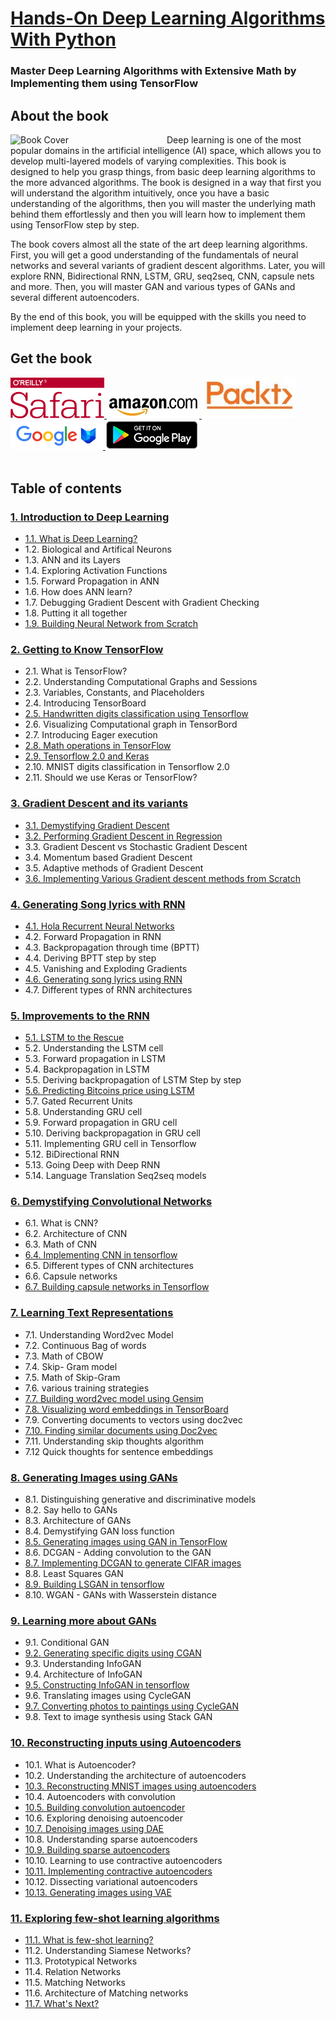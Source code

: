 # [Hands-On Deep Learning Algorithms With Python](https://www.amazon.com/gp/product/B07LH43V8P?pf_rd_p=019ad97c-f176-43be-96b9-991a6dc65763&pf_rd_r=X02K63S0YE0Z2S67N8AF)

###  Master Deep Learning Algorithms with Extensive Math by Implementing them using TensorFlow



## About the book
<a target="_blank" href="https://www.amazon.com/gp/product/B07LH43V8P?pf_rd_p=019ad97c-f176-43be-96b9-991a6dc65763&pf_rd_r=X02K63S0YE0Z2S67N8AF">
  <img src="./images/book_cover.jpg" alt="Book Cover" width="250" align="left"/>
</a>

Deep learning is one of the most popular domains in the artificial intelligence (AI) space, which allows you to develop multi-layered models of varying complexities. This book is designed to help you grasp things, from basic deep learning algorithms to the more advanced algorithms. The book is designed in a way that first you will understand the algorithm intuitively, once you have a basic understanding of the algorithms, then you will master the underlying math behind them effortlessly and then you will learn how to implement them using TensorFlow step by step.

The book covers almost all the state of the art deep learning algorithms. First, you will get a good understanding of the fundamentals of neural networks and several variants of gradient descent algorithms. Later, you will explore RNN, Bidirectional RNN, LSTM, GRU, seq2seq, CNN, capsule nets and more. Then, you will master GAN and various types of GANs and several different autoencoders. 

By the end of this book, you will be equipped with the skills you need to implement deep learning in your projects.

## Get the book 
<div>
<a target="_blank" href="#">
  <img src="./images/Oreilly_safari_logo.png" alt="Oreilly Safari" hieght=150, width=150>
</a>
  
<a target="_blank" href="https://www.amazon.com/gp/product/B07LH43V8P?pf_rd_p=019ad97c-f176-43be-96b9-991a6dc65763&pf_rd_r=X02K63S0YE0Z2S67N8AF">
  <img src="./images/amazon_logo.jpg" alt="Amazon" >
</a>

<a target="_blank" href="https://www.packtpub.com/big-data-and-business-intelligence/hands-deep-learning-algorithms-python">
  <img src="./images/packt_logo.jpeg" alt="Packt" hieght=150, width=150 >
</a>

<a target="_blank" href="https://books.google.co.in/books?id=MYfDwQEACAAJ&dq=inauthor:%22SUDHARSAN.+RAVICHANDIRAN%22&hl=en&sa=X&ved=0ahUKEwjzxIXllrTiAhUDg-YKHXZiBzIQ6AEIPTAD">
  <img src="./images/googlebooks_logo.png" alt="Google Books" 
</a>

<a target="_blank" href="#">
  <img src="./images/googleplay_logo.png" alt="Google Play" >
</a>
<br>
</div>

<br>


## Table of contents 

### [1. Introduction to Deep Learning](#)

* [1.1. What is Deep Learning?](#)
* 1.2. Biological and Artifical Neurons
* 1.3. ANN and its Layers
* 1.4. Exploring Activation Functions
* 1.5. Forward Propagation in ANN
* 1.6. How does ANN learn?	
* 1.7. Debugging Gradient Descent with Gradient Checking 	
* 1.8. Putting it all together
* [1.9. Building Neural Network from Scratch](#)


### [2. Getting to Know TensorFlow](#)

* 2.1. What is TensorFlow?
* 2.2. Understanding Computational Graphs and Sessions
* 2.3. Variables, Constants, and Placeholders
* 2.4. Introducing TensorBoard
* [2.5. Handwritten digits classification using Tensorflow ](#)
* 2.6. Visualizing Computational graph in TensorBord
* 2.7. Introducing Eager execution
* [2.8. Math operations in TensorFlow](#)
* [2.9. Tensorflow 2.0 and Keras](#)
* 2.10. MNIST digits classification in Tensorflow 2.0
* 2.11. Should we use Keras or TensorFlow?



### [3. Gradient Descent and its variants](#)

* [3.1. Demystifying Gradient Descent](#)
* [3.2. Performing Gradient Descent in Regression](#)
* 3.3. Gradient Descent vs Stochastic Gradient Descent
* 3.4. Momentum based  Gradient Descent
* 3.5. Adaptive methods of Gradient Descent
* [ 3.6. Implementing Various Gradient descent methods from Scratch](#)



### [4. Generating Song lyrics with RNN](#)


* [4.1. Hola Recurrent Neural Networks](#)
* 4.2. Forward Propagation in RNN 
* 4.3. Backpropagation through time (BPTT) 
* 4.4. Deriving BPTT step by step
* 4.5. Vanishing and Exploding Gradients
* [4.6. Generating song lyrics using RNN](#)
* 4.7. Different types of RNN architectures


### [5. Improvements to the RNN](#)

* [5.1. LSTM to the Rescue](#)
* 5.2. Understanding the LSTM cell
* 5.3. Forward propagation in LSTM
* 5.4. Backpropagation in LSTM
* 5.5. Deriving backpropagation of LSTM Step by step
* [5.6. Predicting Bitcoins price using LSTM](#)
* 5.7. Gated Recurrent Units
* 5.8. Understanding GRU cell
* 5.9. Forward propagation in GRU cell
* 5.10. Deriving backpropagation in GRU cell
* 5.11. Implementing GRU cell in Tensorflow
* 5.12. BiDirectional RNN
* 5.13. Going Deep with Deep RNN 
* 5.14. Language Translation Seq2seq models


### [6. Demystifying Convolutional Networks](#)

* 6.1. What is CNN?
* 6.2. Architecture of CNN
* 6.3. Math of CNN 
* [ 6.4. Implementing CNN in tensorflow](#)
* 6.5. Different types of CNN architectures
* 6.6. Capsule networks
*  [6.7. Building capsule networks in Tensorflow](#)


### [7. Learning Text Representations](#)

* 7.1. Understanding Word2vec Model
* 7.2. Continuous Bag of words
* 7.3. Math of CBOW
* 7.4. Skip- Gram model
* 7.5. Math of Skip-Gram 
* 7.6. various training strategies
*  [ 7.7. Building word2vec model using Gensim](#)
*  [7.8. Visualizing word embeddings in TensorBoard](#)
* 7.9. Converting documents to vectors using doc2vec
* [7.10. Finding similar documents using Doc2vec](#)
* 7.11. Understanding skip thoughts algorithm
* 7.12 Quick thoughts for sentence embeddings


### [8. Generating Images using GANs](#)

* 8.1. Distinguishing generative and discriminative models
* 8.2. Say hello to GANs
* 8.3. Architecture of GANs
* 8.4. Demystifying GAN loss function
* [8.5. Generating images using GAN in TensorFlow](#)
* 8.6. DCGAN - Adding convolution to the GAN
* [8.7. Implementing DCGAN to generate CIFAR images](#)
* 8.8. Least Squares GAN
* [8.9. Building LSGAN in tensorflow](#)
* 8.10. WGAN - GANs with Wasserstein distance


### [9. Learning more about GANs](#)

* 9.1. Conditional GAN 
* [9.2. Generating specific digits using CGAN](#)
* 9.3. Understanding InfoGAN 
* 9.4. Architecture of InfoGAN
*  [9.5. Constructing InfoGAN in tensorflow](#)
* 9.6. Translating images using CycleGAN
*  [9.7. Converting photos to paintings using CycleGAN](#)
* 9.8. Text to image synthesis using Stack GAN


### [10. Reconstructing inputs using Autoencoders](#)

* 10.1. What is Autoencoder?
* 10.2. Understanding the architecture of autoencoders
* [10.3. Reconstructing MNIST images using autoencoders](#)
* 10.4. Autoencoders with convolution
* [10.5. Building convolution autoencoder](#)
* 10.6. Exploring denoising autoencoder
* [10.7. Denoising images using DAE](#)
* 10.8. Understanding sparse autoencoders
* [10.9. Building sparse autoencoders](#)
* 10.10. Learning to use contractive autoencoders
* [10.11. Implementing contractive autoencoders](#)
* 10.12. Dissecting variational autoencoders
* [10.13. Generating images using VAE](#)




### [11. Exploring few-shot learning algorithms](#)

* [11.1. What is few-shot learning?](#)
* 11.2. Understanding Siamese Networks?
* 11.3. Prototypical Networks
* 11.4. Relation Networks
* 11.5. Matching Networks
* 11.6. Architecture of Matching networks
* [11.7. What's Next?](#)
